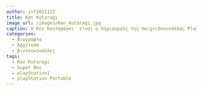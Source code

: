 ```yaml
---
author: inf2021122
title: Ken Kutaragi 
image_url: /images/Ken_kutaragi.jpg
caption: Ο Κεν Κουταράγκι  είναι ο δημιουργός της παιχνιδοκονσόλας Playstation,πρώην πρόεδρος και διευθύνων σύμβουλος της Sony Computer Entertainment επίσης, τρέχων πρόεδρος και διευθύνων σύμβουλος της Cyber AI Entertainment.Τέλος είναι γνωστός ως "Ο πατέρας του PlayStation".
categories:
  - Βιογραφία 
  - Αρχέτυπα 
  - βιντεοκονσόλες
tags:
  - Ken Kutaragi  
  - Super Nes
  - playStation1
  - playStation Portable
---
```





